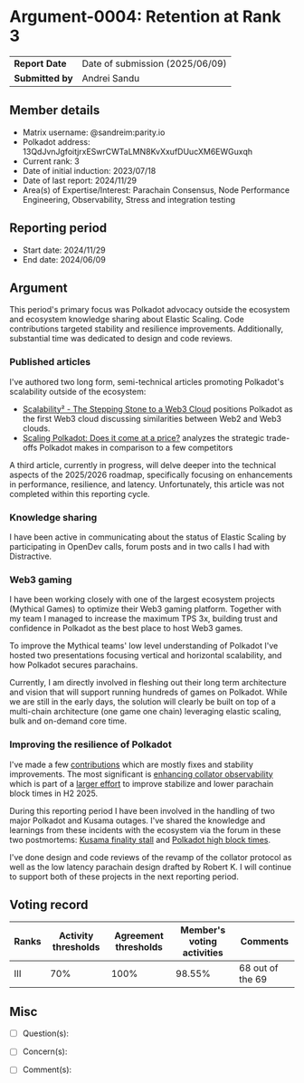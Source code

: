 # Argument-0004: Retention at Rank 3

|                 |                                                                                             |
| --------------- | ------------------------------------------------------------------------------------------- |
| **Report Date** | Date of submission (2025/06/09)                                                             |
| **Submitted by**| Andrei Sandu                                                                        |

## Member details

- Matrix username: @sandreim:parity.io
- Polkadot address: 13QdJvnJgfoitjrxESwrCWTaLMN8KvXxufDUucXM6EWGuxqh
- Current rank: 3
- Date of initial induction: 2023/07/18
- Date of last report: 2024/11/29
- Area(s) of Expertise/Interest: Parachain Consensus, Node Performance Engineering, Observability,
Stress and integration testing

## Reporting period

- Start date: 2024/11/29
- End date: 2024/06/09

## Argument

This period's primary focus was Polkadot advocacy outside the ecosystem and ecosystem knowledge
sharing about Elastic Scaling. Code contributions targeted stability and resilience improvements.
Additionally, substantial time was dedicated to design and code reviews.

### Published articles

I've authored two long form, semi-technical articles promoting Polkadot's scalability outside of
the ecosystem:

- [Scalability² - The Stepping Stone to a Web3 Cloud](https://www.parity.io/blog/polkadot-web3-cloud)
positions Polkadot as the first Web3 cloud discussing similarities between Web2 and Web3 clouds.
- [Scaling Polkadot: Does it come at a price?](https://www.parity.io/blog/scalability-tradeoffs-polkadot-web3)
analyzes the strategic trade-offs Polkadot makes in comparison to a few competitors

A third article, currently in progress, will delve deeper into the technical aspects of the 2025/2026
roadmap, specifically focusing on enhancements in performance, resilience, and latency. Unfortunately,
this article was not completed within this reporting cycle.

### Knowledge sharing

I have been active in communicating about the status of Elastic Scaling by participating in OpenDev
calls, forum posts and in two calls I had with Distractive.

### Web3 gaming

I have been working closely with one of the largest ecosystem projects (Mythical Games) to optimize
their Web3 gaming platform. Together with my team I managed to increase the maximum TPS 3x,
building trust and confidence in Polkadot as the best place to host Web3 games.

To improve the Mythical teams' low level understanding of Polkadot I've hosted two presentations
focusing vertical and horizontal scalability, and how Polkadot secures parachains.

Currently, I am directly involved in fleshing out their long term architecture and vision that will
support running hundreds of games on Polkadot. While we are still in the early days, the solution
will clearly be built on top of a multi-chain architecture (one game one chain) leveraging elastic
scaling, bulk and on-demand core time.

### Improving the resilience of Polkadot

I've made a few [contributions](https://github.com/paritytech/polkadot-sdk/pulls?q=is%3Apr+author%3Asandreim+is%3Aclosed+merged%3A2024-12-12..2025-06-09+) which are mostly fixes and stability improvements.
The most significant is [enhancing collator observability](https://github.com/paritytech/polkadot-sdk/pull/8230)
which is part of a [larger effort](https://github.com/paritytech/polkadot-sdk/issues/7575) to improve
stabilize and lower parachain block times in H2 2025.

During this reporting period I have been involved in the handling of two major Polkadot and Kusama outages.
I've shared the knowledge and learnings from these incidents with the ecosystem via the forum
in these two postmortems: [Kusama finality stall](https://forum.polkadot.network/t/2025-05-09-kusama-dispute-storm-postmortem/12947) and
[Polkadot high block times](https://forum.polkadot.network/t/2025-05-03-polkadot-parachain-block-time-degradation/12963).

I've done design and code reviews of the revamp of the collator protocol as well
as the low latency parachain design drafted by Robert K. I will continue to support both of
these projects in the next reporting period.

## Voting record

|  Ranks | Activity thresholds | Agreement thresholds | Member's voting activities | Comments |
|---|---|---|---|---|
|III|70%   |100%  | 98.55% | 68 out of the 69 |

## Misc

- [ ] Question(s): 

- [ ] Concern(s): 

- [ ] Comment(s): 
